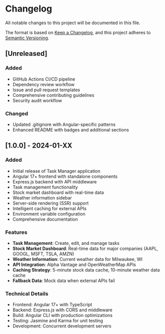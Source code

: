 # Changelog

All notable changes to this project will be documented in this file.

The format is based on [Keep a Changelog](https://keepachangelog.com/en/1.0.0/),
and this project adheres to [Semantic Versioning](https://semver.org/spec/v2.0.0.html).

## [Unreleased]

### Added
- GitHub Actions CI/CD pipeline
- Dependency review workflow
- Issue and pull request templates
- Comprehensive contributing guidelines
- Security audit workflow

### Changed
- Updated .gitignore with Angular-specific patterns
- Enhanced README with badges and additional sections

## [1.0.0] - 2024-01-XX

### Added
- Initial release of Task Manager application
- Angular 17+ frontend with standalone components
- Express.js backend with API middleware
- Task management functionality
- Stock market dashboard with real-time data
- Weather information sidebar
- Server-side rendering (SSR) support
- Intelligent caching for external APIs
- Environment variable configuration
- Comprehensive documentation

### Features
- **Task Management**: Create, edit, and manage tasks
- **Stock Market Dashboard**: Real-time data for major companies (AAPL, GOOGL, MSFT, TSLA, AMZN)
- **Weather Information**: Current weather data for Milwaukee, WI
- **API Integration**: Alpha Vantage and OpenWeatherMap APIs
- **Caching Strategy**: 5-minute stock data cache, 10-minute weather data cache
- **Fallback Data**: Mock data when external APIs fail

### Technical Details
- Frontend: Angular 17+ with TypeScript
- Backend: Express.js with CORS and middleware
- Build: Angular CLI with production optimizations
- Testing: Jasmine and Karma for unit testing
- Development: Concurrent development servers

